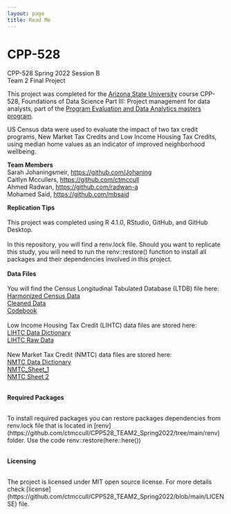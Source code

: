 ```yaml
---
layout: page
title: Read Me
---
```

# CPP-528
CPP-528 Spring 2022 Session B
<br>
Team 2 Final Project

This project was completed for the [Arizona State University](asu.edu) course CPP-528, Foundations of Data Science Part III: Project management for data analysts, part of the [Program Evaluation and Data Analytics masters program](https://ds4ps.org/ms-prog-eval-data-analytics/).

US Census data were used to evaluate the impact of two tax credit programs, New Market Tax Credits and Low Income Housing Tax Credits, using median home values as an indicator of improved neighborhood wellbeing. 

**Team Members**
<br>
Sarah Johaningsmeir, https://github.com/Johaning
<br>
Caitlyn Mccullers, https://github.com/ctmccull
<br>
Ahmed Radwan, https://github.com/radwan-a
<br>
Mohamed Said, https://github.com/mbsaid


**Replication Tips**
<br>
<br>
This project was completed using R 4.1.0, RStudio, GitHub, and GitHub Desktop.
<br>
<br>
In this repository, you will find a renv.lock file. Should you want to replicate this study, you will need to run the renv::restore() function to install all packages and their dependencies involved in this project.
<br>
<br>
**Data Files**
<br>
<br>
You will find the Census Longitudinal Tabulated Database (LTDB) file here:
<br>
[Harmonized Census Data](https://github.com/ctmccull/CPP528_TEAM2_Spring2022/tree/main/data/raw)
<br>
[Cleaned Data](https://github.com/ctmccull/CPP528_TEAM2_Spring2022/tree/main/data/rodeo)
<br>
[Codebook](https://watts-college.github.io/cpp-528-spr-2022/data/LTDB-codebook.pdf)
<br>
<br>
Low Income Housing Tax Credit (LIHTC) data files are stored here:
<br>
[LIHTC Data Dictionary](https://github.com/ctmccull/CPP528_TEAM2_Spring2022/blob/main/data/raw/LIHTC%20Data%20Dictionary%202017.pdf)
<br>
[LIHTC Raw Data](https://github.com/ctmccull/CPP528_TEAM2_Spring2022/blob/main/data/raw/LIHTCPUB.csv)
<br>
<br>
New Market Tax Credit (NMTC) data files are stored here:
<BR>
[NMTC Data Dictionary](https://github.com/ctmccull/CPP528_TEAM2_Spring2022/blob/main/data/raw/2019%20NMTC%20Public%20Data%20Release_FY_17.xlsx)
<br>
[NMTC_Sheet_1](https://github.com/ctmccull/CPP528_TEAM2_Spring2022/blob/main/data/raw/nmtc-sheet-01.csv)
<br>
[NMTC Sheet 2](https://github.com/ctmccull/CPP528_TEAM2_Spring2022/blob/main/data/raw/nmtc-sheet-02.csv)
<br>
<br>
  
**Required Packages**
  
<br>
To install required packages you can restore packages dependencies from renv.lock file that is located in [renv](https://github.com/ctmccull/CPP528_TEAM2_Spring2022/tree/main/renv) folder. Use the code renv::restore(here::here())

<br>
<br>
  
**Licensing**

<br>
The project is licensed under MIT open source license. For more details check [license](https://github.com/ctmccull/CPP528_TEAM2_Spring2022/blob/main/LICENSE) file.

<br>
<br>
<br>
  
